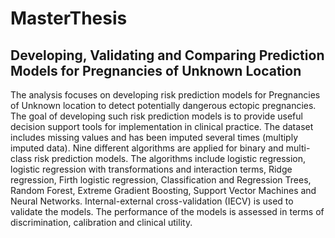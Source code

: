 # MasterThesis
## Developing, Validating and Comparing Prediction Models for Pregnancies of Unknown Location
The analysis focuses on developing risk prediction models for Pregnancies of Unknown location to detect potentially dangerous ectopic pregnancies. 
The goal of developing such risk prediction models is to provide useful decision support tools for implementation in clinical practice.
The dataset includes missing values and has been imputed several times (multiply imputed data). 
Nine different algorithms are applied for binary and multi-class risk prediction models. 
The algorithms include logistic regression, logistic regression with transformations and interaction terms, Ridge regression, Firth logistic regression, 
Classification and Regression Trees, Random Forest, Extreme Gradient Boosting, Support Vector Machines and Neural Networks.
Internal-external cross-validation (IECV) is used to validate the models. 
The performance of the models is assessed in terms of discrimination, calibration and clinical utility.
